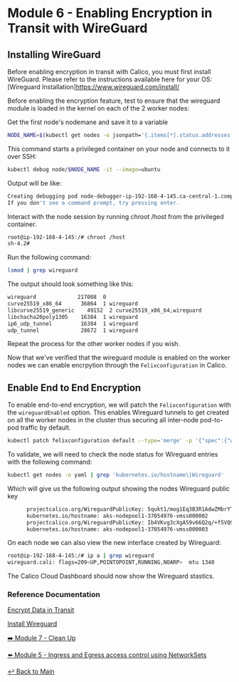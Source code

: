 # Module 6 - Enabling Encryption in Transit with WireGuard

## Installing WireGuard

Before enabling encryption in transit with Calico, you must first install WireGuard. Please refer to the instructions available here for your OS: [Wireguard Installation]<https://www.wireguard.com/install/>

Before enabling the encryption feature, test to ensure that the wireguard module is loaded in the kernel on each of the 2 worker nodes:

Get the first node's nodemane and save it to a variable

```bash
NODE_NAME=$(kubectl get nodes -o jsonpath='{.items[*].status.addresses[?(@.type=="Hostname")].address}'| awk '{print $1;}')
```

This command starts a privileged container on your node and connects to it over SSH:

```bash
kubectl debug node/$NODE_NAME -it --image=ubuntu
```

Output will be like:

```bash
Creating debugging pod node-debugger-ip-192-168-4-145.ca-central-1.compute.internal-lx9qd with container debugger on node ip-192-168-4-145.ca-central-1.compute.internal.
If you don't see a command prompt, try pressing enter.
```

Interact with the node session by running chroot /host from the privileged container.

```bash
root@ip-192-168-4-145:/# chroot /host
sh-4.2#
```

Run the following command:

```bash
lsmod | grep wireguard
```

The output should look something like this:

```bash
wireguard             217088  0
curve25519_x86_64      36864  1 wireguard
libcurve25519_generic    49152  2 curve25519_x86_64,wireguard
libchacha20poly1305    16384  1 wireguard
ip6_udp_tunnel         16384  1 wireguard
udp_tunnel             28672  1 wireguard
```

Repeat the process for the other worker nodes if you wish.

Now that we've verified that the wireguard module is enabled on the worker nodes we can enable encrpytion through the `Felixconfiguration` in Calico.

## Enable End to End Encryption

To enable end-to-end encryption, we will patch the `Felixconfiguration` with the `wireguardEnabled` option. This enables Wireguard tunnels to get created on all the worker nodes in the cluster thus securing all inter-node pod-to-pod traffic by default.

```bash
kubectl patch felixconfiguration default --type='merge' -p '{"spec":{"wireguardEnabled":true}}'
```

To validate, we will need to check the node status for Wireguard entries with the following command:

```bash
kubectl get nodes -o yaml | grep 'kubernetes.io/hostname\|Wireguard'
```

Which will give us the following output showing the nodes Wireguard public key

```bash
      projectcalico.org/WireguardPublicKey: 5qukt1/mog1Eq3B3R1AdwZMbrYTgxtseR4doUxFbckY=
      kubernetes.io/hostname: aks-nodepool1-37054976-vmss000002
      projectcalico.org/WireguardPublicKey: Ib4VKvg3cXgA59v66Q2q/+f5VQ9ub7PCj8RPyQsvfDg=
      kubernetes.io/hostname: aks-nodepool1-37054976-vmss000003
```

On each node we can also view the new interface created by Wireguard:

```bash
root@ip-192-168-4-145:/# ip a | grep wireguard
wireguard.cali: flags=209<UP,POINTOPOINT,RUNNING,NOARP>  mtu 1340
```

The Calico Cloud Dashboard should now show the Wireguard stastics.

### Reference Documentation

[Encrypt Data in Transit](https://docs.tigera.io/compliance/encrypt-cluster-pod-traffic)

[Install Wireguard](https://www.wireguard.com/install/)

[:arrow_right: Module 7 - Clean Up](module-7-clean-up.md)  

[:arrow_left: Module 5 - Ingress and Egress access control using NetworkSets](module-5-network-sets.md)  

[:leftwards_arrow_with_hook: Back to Main](../README.md)
